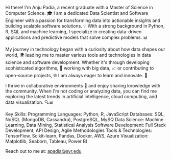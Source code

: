 Hi there! I'm Anju Padia, a recent graduate with a Master of Science in Computer Science. 🎓 I am a dedicated Data Scientist and Software Engineer with a passion for transforming data into actionable insights and building scalable software solutions. 💡 With a strong background in Python, R, SQL and machine learning, I specialize in creating data-driven applications and predictive models that solve complex problems. 📊

My journey in technology began with a curiosity about how data shapes our world, 🌍 leading me to master various tools and technologies in data science and software development. Whether it's through developing sophisticated algorithms, 🤖 working with big data, 📈 or contributing to open-source projects, 🌐 I am always eager to learn and innovate. 🚀

I thrive in collaborative environments 🤝 and enjoy sharing knowledge with the community. When I'm not coding or analyzing data, you can find me exploring the latest trends in artificial intelligence, cloud computing, and data visualization. 🔍📊

Key Skills: Programming Languages: Python, R, JavaScript Databases: SQL, NoSQL (MongoDB, Cassandra), PostgreSQL, MySQ Data Science: Machine Learning, Data Mining, Statistical Analysis Software Development: Full Stack Development, API Design, Agile Methodologies Tools & Technologies: TensorFlow, Scikit-learn, Pandas, Docker, AWS, Azure Visualization: Matplotlib, Seaborn, Tableau, Power BI

Reach out to me at: apadia@syr.edu

